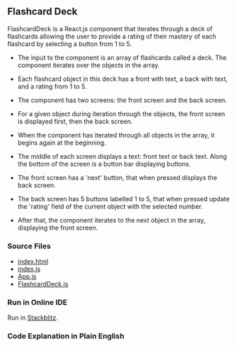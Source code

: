 ## Flashcard Deck

FlashcardDeck is a React.js component that iterates through a deck of flashcards
allowing the user to provide a rating of their mastery of each flashcard
by selecting a button from 1 to 5.

- The input to the component is an array of flashcards called a deck. 
The component iterates over the objects in the array.

- Each flashcard object in this deck has a front with text, a back with text, and a rating from 1 to 5. 

- The component has two screens: the front screen and the back screen.
 
- For a given object during iteration through the objects,
the front screen is displayed first, then the back screen. 

- When the component has iterated through all objects in the array,
it begins again at the beginning. 

- The middle of each screen displays a text: front text or back text.
Along the bottom of the screen is a button bar displaying buttons.

- The front screen has a 'next' button, that when pressed displays the back screen. 

- The back screen has 5 buttons labelled 1 to 5, that when pressed
update the 'rating' field of the current object with the selected number. 

- After that, the component iterates to the next object in the array,
displaying the front screen. 

### Source Files

- [index.html](https://github.com/jonfernq/React-Flashcards/blob/main/FlashcardDeck/index.html)
- [index.js](https://github.com/jonfernq/React-Flashcards/blob/main/FlashcardDeck/index.js)
- [App.js](https://github.com/jonfernq/React-Flashcards/blob/main/FlashcardDeck/App.js)
- [FlashcardDeck.js](https://github.com/jonfernq/React-Flashcards/blob/main/FlashcardDeck/FlashcardDeck.js)

### Run in Online IDE

Run in [Stackblitz](https://stackblitz.com/edit/react-qogbhk?file=src%2Findex.js,src%2FApp.js,src%2FFlashcardDeck.js).

### Code Explanation in Plain English
